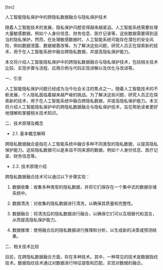 
[toc]                    
                
                
人工智能隐私保护中的跨隐私数据融合与隐私保护技术

随着人工智能技术的发展，隐私保护问题变得越来越紧迫。人工智能系统需要处理大量敏感数据，例如个人身份信息、财务信息、医疗记录等，这些数据需要得到适当的隐私保护。然而，在处理敏感数据时，人工智能系统可能存在潜在的安全风险，例如数据泄露、数据被篡改等。为了解决这些问题，研究人员正在探索新的技术，用于在人工智能系统中融合跨隐私数据，并提高隐私保护能力。

本文将介绍人工智能隐私保护中的跨隐私数据融合与隐私保护技术，包括相关技术比较、实现步骤与流程、应用示例与代码实现讲解以及优化与改进等。

一、引言

人工智能隐私保护问题已经成为当今社会关注的焦点之一。随着人工智能技术的不断发展，个人隐私面临着越来越严峻的挑战。为了解决这些问题，研究人员正在探索新的技术，用于在人工智能系统中融合跨隐私数据，并提高隐私保护能力。本文将介绍人工智能隐私保护中的跨隐私数据融合与隐私保护技术，旨在帮助读者更好地理解和掌握相关技术知识。

二、技术原理及概念

- 2.1. 基本概念解释

跨隐私数据融合是指在人工智能系统中融合多种不同类型的隐私数据，以提高隐私保护能力。这些隐私数据可以是来自不同来源的数据，例如个人身份信息、医疗记录、财务信息等。

- 2.2. 技术原理介绍

跨隐私数据融合技术可以通过以下步骤实现：

1. 数据收集：收集多种类型的隐私数据，并将它们保存在一个集中式的数据存储系统中。

2. 数据清洗：对收集的隐私数据进行清洗，以确保其质量和完整性。

3. 数据融合：将清洗后的隐私数据进行融合，以确保它们可以互相替代和混合，从而提高隐私保护能力。

4. 数据推理：使用融合后的隐私数据进行推理和分析，以生成新的决策或预测结果。

二、相关技术比较

目前，在跨隐私数据融合方面，存在多种技术。其中，一种常见的技术是数据指纹技术。数据指纹技术通过对数据进行特征提取和匹配，实现对数据的融合。


